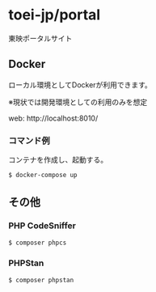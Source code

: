 # toei-jp/portal

東映ポータルサイト

## Docker

ローカル環境としてDockerが利用できます。

※現状では開発環境としての利用のみを想定

web: http://localhost:8010/

### コマンド例

コンテナを作成し、起動する。

```sh
$ docker-compose up
```

## その他

### PHP CodeSniffer

```sh
$ composer phpcs
```

### PHPStan

```sh
$ composer phpstan
```
